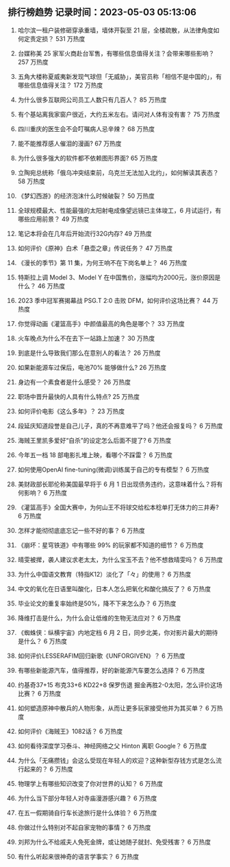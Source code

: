 
## 排行榜趋势 记录时间：2023-05-03 05:13:06
  
  1. 哈尔滨一租户装修砸穿承重墙，墙体开裂至 21 层，全楼疏散，从法律角度如何定责定损？ 531 万热度
    
  2. 台媒称美 25 家军火商赴台军售，有哪些信息值得关注？会带来哪些影响？ 257 万热度
    
  3. 五角大楼称夏威夷新发现气球但「无威胁」，美官员称「相信不是中国的」，有哪些信息值得关注？ 172 万热度
    
  4. 为什么很多互联网公司员工人数只有几百人？ 85 万热度
    
  5. 有个基站离我家窗户很近，大约五米左右。请问对人体有没有害？ 75 万热度
    
  6. 四川重庆的医生会不会叮嘱病人忌辛辣？ 68 万热度
    
  7. 能不能推荐感人催泪的漫画? 67 万热度
    
  8. 为什么很多强大的软件都不依赖图形界面? 65 万热度
    
  9. 立陶宛总统称「俄乌冲突结束前，乌克兰无法加入北约」，如何解读其表态？ 58 万热度
    
  10. 《梦幻西游》的经济泡沫什么时候破裂？ 50 万热度
    
  11. 全球规模最大、性能最强的太阳射电成像望远镜已主体竣工，6 月试运行，有哪些应用前景？ 49 万热度
    
  12. 笔记本将会在几年后开始流行32G内存? 49 万热度
    
  13. 如何评价《原神》白术「悬壶之章」传说任务？ 47 万热度
    
  14. 《漫长的季节》第 11 集，为何王响不在下岗名单上？ 46 万热度
    
  15. 特斯拉上调 Model 3、Model Y 在中国售价，涨幅均为2000元，涨价原因是什么？ 46 万热度
    
  16. 2023 季中冠军赛揭幕战 PSG.T 2:0 击败 DFM，如何评价这场比赛？ 44 万热度
    
  17. 你觉得动画《灌篮高手》中颜值最高的角色是哪个？ 33 万热度
    
  18. 火车晚点为什么不在去下一站路上加速？ 30 万热度
    
  19. 到底是什么导致我们那么在意别人的看法？ 26 万热度
    
  20. 如果新能源车过保后，电池70% 能够做什么? 26 万热度
    
  21. 身边有一个素食者是什么感受？ 26 万热度
    
  22. 职场中晋升最快的人具有什么特点? 25 万热度
    
  23. 如何评价电影《这么多年》？ 23 万热度
    
  24. 段延庆知道段誉是自己儿子，真的不再意难平了吗？他还会报复吗？ 6 万热度
    
  25. 海贼王里凯多爱好“自杀”的设定怎么后面不提了? 6 万热度
    
  26. 今年五一档 18 部电影扎堆上映，看哪个不踩雷？ 6 万热度
    
  27. 如何使用OpenAI fine-tuning(微调)训练属于自己的专有模型？ 6 万热度
    
  28. 美财政部长耶伦称美国最早将于 6 月 1 日出现债务违约，这意味着什么？将有何影响？ 6 万热度
    
  29. 《灌篮高手》全国大赛中，为何山王不将球交给松本稔单打无体力的三井寿? 6 万热度
    
  30. 怎样才能彻彻底底忘记一些不好的事？ 6 万热度
    
  31. 《崩坏：星穹铁道》中有哪些 99% 的玩家都不知道的细节？ 6 万热度
    
  32. 晴雯被撵，袭人建议求老太太，为什么宝玉不去？他不想救晴雯吗？ 6 万热度
    
  33. 为什么中国语文教育（特指K12）淡化了「々」的使用？ 6 万热度
    
  34. 中文的氧化在日语里叫酸化，日本人怎么把氧化和酸化搞反了？ 6 万热度
    
  35. 毕业论文的重复率始终是50%，降不下来怎么办？ 6 万热度
    
  36. 降维打击是什么，为什么会让低维的生物无法应对？ 6 万热度
    
  37. 《蜘蛛侠：纵横宇宙》内地定档 6 月 2 日，同步北美，你对影片最大的期待是什么？ 6 万热度
    
  38. 如何评价LESSERAFIM回归新歌《UNFORGIVEN》？ 6 万热度
    
  39. 有哪些新能源汽车，值得推荐，好的新能源汽车要怎么选择？ 6 万热度
    
  40. 约基奇37+15 布克33+6 KD22+8 保罗伤退 掘金再胜2-0太阳，怎么评价这场比赛？ 6 万热度
    
  41. 如何塑造原神中散兵的人物形象，从而让更多玩家接受他并为其买单？ 6 万热度
    
  42. 如何评价《海贼王》1082话？ 6 万热度
    
  43. 如何看待深度学习泰斗、神经网络之父 Hinton 离职 Google？ 6 万热度
    
  44. 为什么「无痛攒钱」会这么受现在年轻人的欢迎？这种新型存钱方式是怎么流行起来的？ 6 万热度
    
  45. 物理学上有哪些知识改变了你对世界的认知？ 6 万热度
    
  46. 为什么当下部分年轻人对寺庙漫游感兴趣？ 6 万热度
    
  47. 在五一假期骑自行车长途旅行是什么体验？ 6 万热度
    
  48. 你做过什么特别对不起自家宠物的事情？ 6 万热度
    
  49. 刘邦为什么不给戚夫人免死金牌，或让她随子就封、免受残害？ 6 万热度
    
  50. 有什么听起来很神奇的语言学事实？ 6 万热度
    